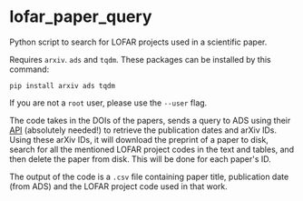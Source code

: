 # lofar_paper_query
Python script to search for LOFAR projects used in a scientific paper.

Requires `arxiv`. `ads` and `tqdm`. These packages can be installed by this command:
```
pip install arxiv ads tqdm
```

If you are not a `root` user, please use the `--user` flag.

The code takes in the DOIs of the papers, sends a query to ADS using their [API](https://github.com/adsabs/adsabs-dev-api) (absolutely needed!) to retrieve the publication dates and arXiv IDs. Using these arXiv IDs, it will download the preprint of a paper to disk, search for all the mentioned LOFAR project codes in the text and tables, and then delete the paper from disk. This will be done for each paper's ID.

The output of the code is a `.csv` file containing paper title, publication date (from ADS) and the LOFAR project code used in that work.
